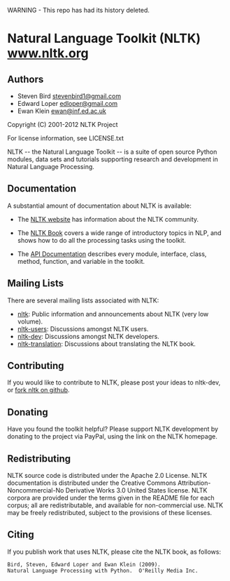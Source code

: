 WARNING - This repo has had its history deleted.


Natural Language Toolkit (NLTK)   www.nltk.org
====================================

Authors
----------------
  - Steven Bird <stevenbird1@gmail.com>
  - Edward Loper <edloper@gmail.com>
  - Ewan Klein <ewan@inf.ed.ac.uk>

Copyright (C) 2001-2012 NLTK Project

For license information, see LICENSE.txt

NLTK -- the Natural Language Toolkit -- is a suite of open source
Python modules, data sets and tutorials supporting research and
development in Natural Language Processing.

Documentation
------------------------
A substantial amount of documentation about NLTK is available:

  - The [NLTK website](http://nltk.org/) has information about the NLTK community.

  - The [NLTK Book](https://sites.google.com/site/naturallanguagetoolkit/book) covers a wide range of introductory topics in NLP, and
    shows how to do all the processing tasks using the toolkit.

  - The [API Documentation](http://nltk.github.com/api/) describes every module,
    interface, class, method, function, and variable in the toolkit.

Mailing Lists
--------------------
 There are several mailing lists associated with NLTK:

  - [nltk](http://groups.google.com/group/nltk): Public information and announcements about NLTK (very low volume).
  - [nltk-users](http://groups.google.com/group/nltk-users): Discussions amongst NLTK users.
  - [nltk-dev](http://groups.google.com/group/nltk-dev): Discussions amongst NLTK developers.
  - [nltk-translation](http://groups.google.com/group/nltk-translation): Discussions about translating the NLTK book.


Contributing
------------------
If you would like to contribute to NLTK, please post your ideas to nltk-dev, or [fork nltk on github](https://github.com/nltk/nltk).

Donating
---------------
Have you found the toolkit helpful?  Please support NLTK development
by donating to the project via PayPal, using the link on the NLTK homepage.

Redistributing
----------------------
NLTK source code is distributed under the Apache 2.0 License.
NLTK documentation is distributed under the Creative Commons Attribution-Noncommercial-No Derivative Works 3.0 United States license.
NLTK corpora are provided under the terms given in the README file for each corpus; all are redistributable, and available for non-commercial use.
NLTK may be freely redistributed, subject to the provisions of these licenses.

Citing
---------
 If you publish work that uses NLTK, please cite the NLTK book, as follows:

    Bird, Steven, Edward Loper and Ewan Klein (2009).
    Natural Language Processing with Python.  O'Reilly Media Inc.
